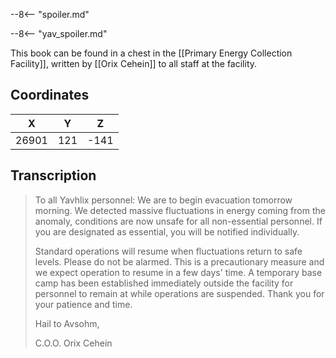  

--8<-- "spoiler.md"

--8<-- "yav_spoiler.md"

This book can be found in a chest in the [[Primary Energy Collection Facility]], written by [[Orix Cehein]] to all staff at the facility.

## Coordinates
| **X** | **Y** | **Z** |
| :---: | :---: | :---: |
| 26901 |  121  | -141  |

## Transcription
> To all Yavhlix personnel: We are to begin evacuation tomorrow morning. We detected massive fluctuations in energy coming from the anomaly, conditions are now unsafe for all non-essential personnel. If you are designated as essential, you will be notified individually.
>
> Standard operations will resume when fluctuations return to safe levels. Please do not be alarmed. This is a precautionary measure and we expect operation to resume in a few days' time. A temporary base camp has been established immediately outside the facility for personnel to remain at while operations are suspended. Thank you for your patience and time.
>
> Hail to Avsohm,
>
> C.O.O. Orix Cehein




